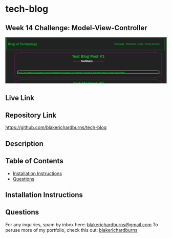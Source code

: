 # tech-blog
## Week 14 Challenge: Model-View-Controller

![Alt text](./public/assets/screenshot.JPG "Screenshot")

## Live Link


## Repository Link
https://github.com/blakerichardburns/tech-blog

## Description


  ## Table of Contents
  * [Installation Instructions](#installation-instructions)
  * [Questions](#questions)

  ## Installation Instructions


  ## Questions
  For any inquiries, spam by inbox here: blakerichardburns@gmail.com
  To peruse more of my portfolio, check this out: [blakerichardburns](https://github.com/blakerichardburns)